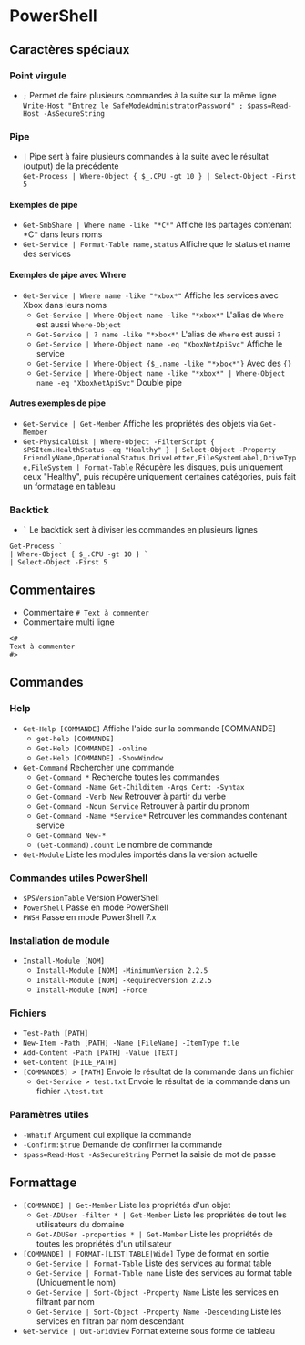 # PowerShell
## Caractères spéciaux
### Point virgule
- `;` Permet de faire plusieurs commandes à la suite sur la même ligne  
`Write-Host "Entrez le SafeModeAdministratorPassword" ; $pass=Read-Host -AsSecureString`

### Pipe
- `|` Pipe sert à faire plusieurs commandes à la suite avec le résultat (output) de la précédente  
`Get-Process | Where-Object { $_.CPU -gt 10 } | Select-Object -First 5`

#### Exemples de pipe
- `Get-SmbShare | Where name -like "*C*"` Affiche les partages contenant \*C\* dans leurs noms
- `Get-Service | Format-Table name,status` Affiche que le status et name des services

#### Exemples de pipe avec Where
- `Get-Service | Where name -like "*xbox*"` Affiche les services avec Xbox dans leurs noms
  - `Get-Service | Where-Object name -like "*xbox*"` L'alias de `Where` est aussi `Where-Object`
  - `Get-Service | ? name -like "*xbox*"` L'alias de `Where` est aussi `?`
  - `Get-Service | Where-Object name -eq "XboxNetApiSvc"` Affiche le service 
  - `Get-Service | Where-Object {$_.name -like "*xbox*"}` Avec des `{}`
  - `Get-Service | Where-Object name -like "*xbox*" | Where-Object name -eq "XboxNetApiSvc"` Double pipe

#### Autres exemples de pipe
- `Get-Service | Get-Member` Affiche les propriétés des objets via `Get-Member`
- `Get-PhysicalDisk | Where-Object -FilterScript { $PSItem.HealthStatus -eq "Healthy" } | Select-Object -Property FriendlyName,OperationalStatus,DriveLetter,FileSystemLabel,DriveType,FileSystem | Format-Table` Récupère les disques, puis uniquement ceux "Healthy", puis récupère uniquement certaines catégories, puis fait un formatage en tableau

### Backtick
- `` ` `` Le backtick sert à diviser les commandes en plusieurs lignes
```
Get-Process `
| Where-Object { $_.CPU -gt 10 } `
| Select-Object -First 5
```

## Commentaires
- Commentaire `# Text à commenter` 
- Commentaire multi ligne
```
<#
Text à commenter
#>
```

## Commandes
### Help
- `Get-Help [COMMANDE]` Affiche l'aide sur la commande [COMMANDE]
  - `get-help [COMMANDE]`
  - `Get-Help [COMMANDE] -online`
  - `Get-Help [COMMANDE] -ShowWindow`
- `Get-Command` Rechercher une commande
  - `Get-Command *` Recherche toutes les commandes
  - `Get-Command -Name Get-Childitem -Args Cert: -Syntax`
  - `Get-Command -Verb New` Retrouver à partir du verbe
  - `Get-Command -Noun Service` Retrouver à partir du pronom
  - `Get-Command -Name *Service*` Retrouver les commandes contenant service
  - `Get-Command New-*`
  - `(Get-Command).count` Le nombre de commande
- `Get-Module` Liste les modules importés dans la version actuelle
### Commandes utiles PowerShell
- `$PSVersionTable` Version PowerShell
- `PowerShell` Passe en mode PowerShell
- `PWSH` Passe en mode PowerShell 7.x
### Installation de module
- `Install-Module [NOM]`
  - `Install-Module [NOM] -MinimumVersion 2.2.5`
  - `Install-Module [NOM] -RequiredVersion 2.2.5`
  - `Install-Module [NOM] -Force`
### Fichiers
- `Test-Path [PATH]`
- `New-Item -Path [PATH] -Name [FileName] -ItemType file`
- `Add-Content -Path [PATH] -Value [TEXT]`
- `Get-Content [FILE_PATH]`
- `[COMMANDES] > [PATH]` Envoie le résultat de la commande dans un fichier
  - `Get-Service > test.txt` Envoie le résultat de la commande dans un fichier `.\test.txt`
### Paramètres utiles
- `-WhatIf` Argument qui explique la commande
- `-Confirm:$true` Demande de confirmer la commande
- `$pass=Read-Host -AsSecureString` Permet la saisie de mot de passe

## Formattage
- `[COMMANDE] | Get-Member` Liste les propriétés d'un objet
  - `Get-ADUser -filter * | Get-Member` Liste les propriétés de tout les utilisateurs du domaine
  - `Get-ADUSer -properties * | Get-Member` Liste les propriétés de toutes les propriétés d'un utilisateur
- `[COMMANDE] | FORMAT-[LIST|TABLE|Wide]` Type de format en sortie
  - `Get-Service | Format-Table` Liste des services au format table
  - `Get-Service | Format-Table name` Liste des services au format table (Uniquement le nom)
  - `Get-Service | Sort-Object -Property Name` Liste les services en filtrant par nom
  - `Get-Service | Sort-Object -Property Name -Descending` Liste les services en filtran par nom descendant
- `Get-Service | Out-GridView` Format externe sous forme de tableau